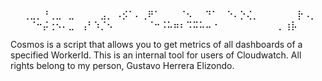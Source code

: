 ⠀⠀⢀⣀⡀⠘⢀⣀⠀⣀⠀⠀⠀⠀⣠⡀
⠠⡪⠁⠄⢀⠟⠁⠀⠀⠀⠈⠢⠀⠀⠙⠁
⠀⠑⠄⡑⢌⡀⠀⠀⠀⠀⠀⠀⡗⠠⡀⠀
⠀⠀⠀⠈⠒⡬⢐⠢⠄⣀⠀⢠⠃⠱⡈⠢
⠀⠀⠀⠀⠀⠈⠒⠨⠥⠶⠆⠩⠭⠥⠤⠐
⠀⠀⠀⠀⠀⠀⠀⠀⠀⡀⢰⡧⠀⠀⠀⠀

Cosmos is a script that allows you to get metrics of all dashboards of a specified WorkerId.
This is an internal tool for users of Cloudwatch. All rights belong to my person, Gustavo Herrera Elizondo.
